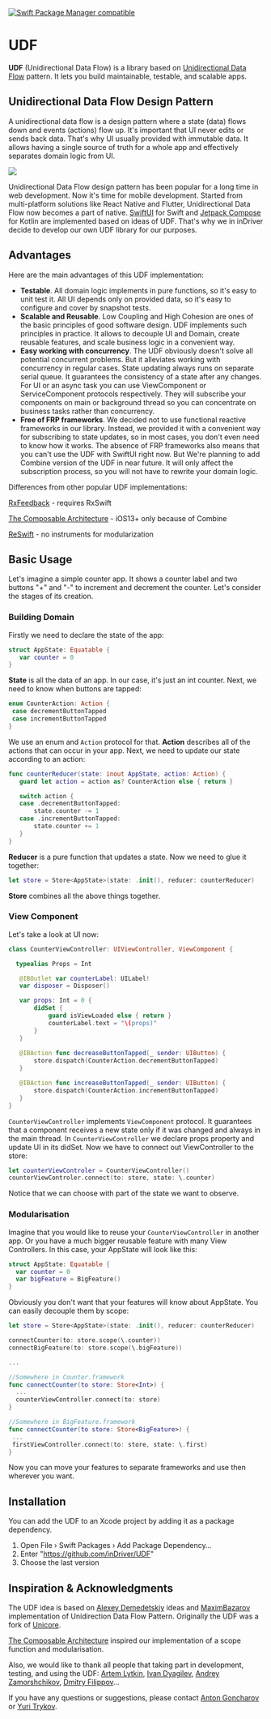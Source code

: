 [![Swift Package Manager compatible](https://img.shields.io/badge/Swift%20Package%20Manager-compatible-brightgreen.svg)](https://github.com/apple/swift-package-manager)
# UDF
**UDF** (Unidirectional Data Flow) is a library based on [Unidirectional Data Flow](https://en.wikipedia.org/wiki/Unidirectional_Data_Flow_(computer_science)) pattern. It lets you build maintainable, testable, and scalable apps.

## Unidirectional Data Flow Design Pattern
A unidirectional data flow is a design pattern where a state (data) flows down and events (actions) flow up. It's important that UI never edits or sends back data. That's why UI usually provided with immutable data.  It allows having a single source of truth for a whole app and effectively separates domain logic from UI.

![](https://developer.android.com/images/jetpack/compose/state-unidirectional-flow.png)
 
 Unidirectional Data Flow design pattern has been popular for a long time in web development. Now it's time for mobile development. Started from multi-platform solutions like React Native and Flutter, Unidirectional Data Flow now becomes a part of native. [SwiftUI](https://developer.apple.com/documentation/swiftui/state-and-data-flow) for Swift and [Jetpack Compose](https://developer.android.com/jetpack/compose/architecture#udf) for Kotlin are implemented based on ideas of UDF. That's why we in inDriver decide to develop our own UDF library for our purposes.
 
 ## Advantages
 Here are the main advantages of this UDF implementation:
 * **Testable**. All domain logic implements in pure functions, so it's easy to unit test it. All UI depends only on provided data, so it's easy to configure and cover by snapshot tests.
 * **Scalable and Reusable**. Low Coupling and High Cohesion are ones of the basic principles of good software design. UDF implements such principles in practice. It allows to decouple UI and Domain, create reusable features, and scale business logic in a convenient way. 
 * **Easy working with concurrency**. The UDF obviously doesn't solve all potential concurrent problems. But it alleviates working with concurrency in regular cases. State updating always runs on separate serial queue. It guarantees the consistency of a state after any changes. For UI or an async task you can use ViewComponent or ServiceComponent protocols respectively. They will subscribe your components on main or background thread so you can concentrate on business tasks rather than concurrency. 
 * **Free of FRP frameworks**. We decided not to use functional reactive frameworks in our library. Instead, we provided it with a convenient way for subscribing to state updates, so in most cases, you don't even need to know how it works. The absence of FRP frameworks also means that you can't use the UDF with SwiftUI right now. But We're planning to add Combine version of the UDF in near future. It will only affect the subscription process, so you will not have to rewrite your domain logic. 

Differences from other popular UDF implementations:

[RxFeedback](https://github.com/NoTests/RxFeedback.swift) - requires RxSwift

[The Composable Architecture](https://github.com/pointfreeco/swift-composable-architecture) - iOS13+ only because of Combine

[ReSwift](https://github.com/ReSwift/ReSwift) - no instruments for modularization

 ## Basic Usage
 Let's imagine a simple counter app. It shows a counter label and two buttons "+" and "-" to increment and decrement the counter. Let's consider the stages of its creation.
 ### Building Domain
Firstly we need to declare the state of the app:
 
 ```swift
struct AppState: Equatable {
    var counter = 0
}
```
**State** is all the data of an app. In our case, it's just an int counter.
Next, we need to know when buttons are tapped:

 ```swift
enum CounterAction: Action {
  case decrementButtonTapped
  case incrementButtonTapped
}
```
We use an enum and `Action` protocol for that. **Action** describes all of the actions that can occur in your app.
Next, we need to update our state according to an action:

 ```swift
func counterReducer(state: inout AppState, action: Action) {
    guard let action = action as? CounterAction else { return }

    switch action {
    case .decrementButtonTapped:
        state.counter -= 1
    case .incrementButtonTapped:
        state.counter += 1
    }
}
```
**Reducer** is a pure function that updates a state.
Now we need to glue it together:

 ```swift
let store = Store<AppState>(state: .init(), reducer: counterReducer)
```
**Store** combines all the above things together. 

### View Component

Let's take a look at UI now:
 ```swift
class CounterViewController: UIViewController, ViewComponent {

   typealias Props = Int

    @IBOutlet var counterLabel: UILabel!
    var disposer = Disposer()

    var props: Int = 0 {
        didSet {
            guard isViewLoaded else { return }
            counterLabel.text = "\(props)"
        }
    }
    
    @IBAction func decreaseButtonTapped(_ sender: UIButton) {
        store.dispatch(CounterAction.decrementButtonTapped)
    }

    @IBAction func increaseButtonTapped(_ sender: UIButton) {
        store.dispatch(CounterAction.incrementButtonTapped)
    }
}
```
`CounterViewController` implements `ViewComponent` protocol. It guarantees that a component receives a new state only if it was changed and always in the main thread. In `CounterViewController` we declare props property and update UI in its didSet. Now we have to connect out ViewController to the store:

 ```swift
 let counterViewControler = CounterViewController()
 counterViewControler.connect(to: store, state: \.counter)
  ```
 Notice that we can choose with part of the state we want to observe.
  
 ### Modularisation 
 
Imagine that you would like to reuse your `CounterViewController` in another app. Or you have a much bigger reusable feature with many View Controllers. In this case, your AppState will look like this: 
 
  ```swift
struct AppState: Equatable {
    var counter = 0
    var bigFeature = BigFeature()
}
```
Obviously you don't want that your features will know about AppState. You can easily decouple them by scope:

 ```swift
 let store = Store<AppState>(state: .init(), reducer: counterReducer)
 
 connectCounter(to: store.scope(\.counter))
 connectBigFeature(to: store.scope(\.bigFeature))
 
 ...
 
 //Somewhere in Counter.framework
 func connectCounter(to store: Store<Int>) {
   ...
   counterViewController.connect(to: store)
 }
 
 //Somewhere in BigFeature.framework
 func connectCounter(to store: Store<BigFeature>) {
  ...
  firstViewController.connect(to: store, state: \.first)
 }
 
```
Now you can move your features to separate frameworks and use then wherever you want.
 
 ## Installation
 
You can add the UDF to an Xcode project by adding it as a package dependency.

1. Open File › Swift Packages › Add Package Dependency…
2. Enter "https://github.com/inDriver/UDF"
3. Choose the last version
 
 ## Inspiration & Acknowledgments
 
 The UDF idea is based on [Alexey Demedetskiy](https://github.com/AlexeyDemedetskiy) ideas and [MaximBazarov](https://github.com/MaximBazarov) implementation of Unidirection Data Flow Pattern. Originally the UDF was a fork of [Unicore](https://github.com/Unicore/Unicore).
 
 [The Composable Architecture](https://github.com/pointfreeco/swift-composable-architecture) inspired our implementation of a scope function and modularisation.

Also, we would like to thank all people that taking part in development, testing, and using the UDF:
[Artem Lytkin](https://github.com/artem-lytkin), [Ivan Dyagilev](https://github.com/jinnerrer), [Andrey Zamorshchikov](https://github.com/andreyzamorshchikov), [Dmitry Filippov](https://github.com/DimFilippov)...

If you have any questions or suggestions, please contact [Anton Goncharov](https://github.com/MasterWatcher) or [Yuri Trykov](https://github.com/trykovyura).

